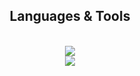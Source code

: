 <h2 align="center"> Languages & Tools </h2>
<br/>
<div align="center">
  <a href="http://skillicons.dev">
    <img src=http://skillicons.dev/icons?i=unity,vscode,dotnet,cs,c,python,java,kotlin,androidstudio,mysql,figma /><br>
    <img src=http://skillicons.dev/icons?i=html,css,javascript,jquery,nodejs,php /><br>
  </a>    
</div>


